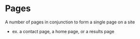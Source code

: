 Pages
=====

A number of pages in conjunction to form a single page on a site

- ex. a contact page, a home page, or a results page
